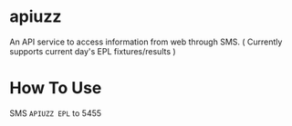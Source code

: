 apiuzz
======

An API service to access information from web through SMS. ( Currently supports current day's EPL fixtures/results )


How To Use
==========

SMS `APIUZZ EPL` to 5455
